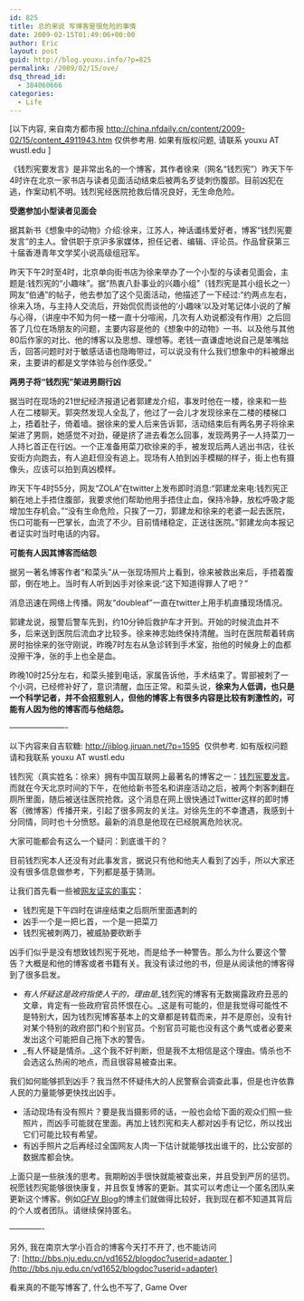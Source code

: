```yaml
---
id: 825
title: 总的来说 写博客是很危险的事情
date: 2009-02-15T01:49:06+00:00
author: Eric
layout: post
guid: http://blog.youxu.info/?p=825
permalink: /2009/02/15/ove/
dsq_thread_id:
  - 384060666
categories:
  - Life
---
```

[以下内容, 来自南方都市报 <http://china.nfdaily.cn/content/2009-02/15/content_4911943.htm> 仅供参考用. 如果有版权问题, 请联系 youxu AT wustl.edu ]

《钱烈宪要发言》是非常出名的一个博客，其作者徐来（网名“钱烈宪”）昨天下午4时许在北京一家书店与读者见面活动结束后被两名歹徒刺伤腹部。目前凶犯在逃，作案动机不明。钱烈宪经医院抢救后情况良好，无生命危险。

**受邀参加小型读者见面会**

据其新书《想象中的动物》介绍:徐来，江苏人，神话谶纬爱好者，博客“钱烈宪要发言”的主人。曾供职于京沪多家媒体，担任记者、编辑、评论员。作品曾获第三十届香港青年文学奖小说高级组冠军。

昨天下午2时至4时，北京单向街书店为徐来举办了一个小型的与读者见面会，主题是:钱烈宪的“小趣味”。据“热衷八卦事业的兴趣小组”（钱烈宪是其小组长之一）网友“伯通”的帖子，他去参加了这个见面活动，他描述了一下经过:“约两点左右，徐来入场，与主持人交流后，开始侃侃而谈他的‘小趣味’以及对笔记体小说的了解与心得，（讲座中不知为何一楼一直十分喧闹，几次有人劝说都没有作用）之后回答了几位在场朋友的问题，主要内容是他的《想象中的动物》一书、以及他与其他80后作家的对比、他的博客以及思想、理想等。老钱一直谦虚地说自己是笨嘴拙舌，回答问题时对于敏感话语也隐晦带过，可以说没有什么我们想象中的料被爆出来，主要讲的都是文学体验与创作感受。”

**两男子将“钱烈宪”架进男厕行凶**

据当时在现场的21世纪经济报道记者郭建龙介绍，事发时他在一楼，徐来和一些人在二楼聊天。郭突然发现人全乱了，他过了一会儿才发现徐来在二楼的楼梯口上，捂着肚子，倚着墙。据徐来的爱人后来告诉郭，活动结束后有两名男子将徐来架进了男厕，她感觉不对劲，硬是挤了进去看怎么回事，发现两男子一人持菜刀一人持匕首正在行凶。一个正准备用菜刀砍徐来的手，被发现后两人逃出书店，往长安街方向跑去，有人追赶但没有追上。现场有人拍到凶手模糊的样子，街上也有摄像头，应该可以拍到真凶模样。

昨天下午4时55分，网友“ZOLA”在twitter上发布即时消息:“郭建龙来电:钱烈宪正躺在地上手捂住腹部，我要求他们帮助他用手捂住止血，保持冷静，放松呼吸才能增加生存机会。”“没有生命危险，只挨了一刀，郭建龙和徐来的老婆一起去医院，伤口可能有一巴掌长，血流了不少。目前情绪稳定，正送往医院。”郭建龙向本报记者证实时当时电话的内容。

**可能有人因其博客而结怨**

据另一著名博客作者“和菜头”从一张现场照片上看到，徐来被救出来后，手捂着腹部，倒在地上。当时有人听到凶手对徐来说:“这下知道得罪人了吧？”

消息迅速在网络上传播。网友“doubleaf”一直在twitter上用手机直播现场情况。

郭建龙说，报警后警车先到，约10分钟后救护车才开到。开始的时候流血并不多，后来送到医院后流血才比较多。徐来神志始终保持清醒。当时在医院帮着转病房时抬徐来的张守刚说，昨晚7时左右从急诊转到手术室，抬他的时候身上的血都没擦干净，张的手上也全是血。

昨晚10时25分左右，和菜头接到电话，家属告诉他，手术结束了。胃部被刺了一个小洞，已经修补好了，意识清醒，血压正常。和菜头说，**徐来为人低调，也只是一个科学记者，并不会招惹别人，但他的博客上有很多内容是比较有刺激性的，可能有人因为他的博客而与他结怨。**

&#8212;&#8212;&#8212;&#8212;&#8212;&#8212;&#8212;-

以下内容来自吉软糖: <http://jiblog.jiruan.net/?p=1595>  仅供参考. 如有版权问题请和我联系 youxu AT wustl.edu

钱烈宪（真实姓名：徐来）拥有中国互联网上最著名的博客之一：[钱烈宪要发言](http://www.de-sci.org/blogs/qianliexian/archives/18985)。而就在今天北京时间的下午，在他给新书签名和讲座活动之后，被两个刺客刺翻在厕所里面，随后被送往医院抢救。这个消息在网上很快通过Twitter这样的即时博客（微博客）传播开来，引起了很多网友的关注。对徐先生的不幸遭遇，我感到十分同情，同时也十分愤怒。最新的消息是他现在已经脱离危险状况。

大家可能都会有这么一个疑问：到底谁干的？

<span>目前</span>钱烈宪本人还没有对此事发言，据说只有他和他夫人看到了凶手，所以大家还没有很多信息做参考，下列都是基于猜测。

让我们首先看一些被<a href="http://37t.mobi/2009/02/14/%E8%B0%81%E5%88%BA%E4%BA%86%E9%92%B1%E7%83%88%E5%AE%AA%EF%BC%9F/" target="_blank">网友证实的事实</a>：

  * 钱烈宪是下午四时在讲座结束之后厕所里面遇刺的
  * 凶手一个是一把匕首，一个是一把菜刀
  * 钱烈宪被刺两刀，被威胁要砍断手

凶手们似乎是没有想致钱烈宪于死地，而是给予一种警告。那么为什么要这个警告？大概是和他的博客或者书籍有关。我没有读过他的书，但是从阅读他的博客得到了很多启发。

  * <span><em>有人怀疑这是政府指使人干的，理由是</em></span>_钱烈宪的博客有无数揭露政府丑恶的文章，肯定有一些政府官员怀恨在心。_这是有可能的，但是我觉得可能性不是特别大，因为钱烈宪博客基本上的文章都是转载而来，并不是原创，没有针对某个特别的政府部门和个别官员。个别官员可能也没有这个勇气或者必要来发出这个可能把自己拖下水的警告。
  * _有人怀疑是情杀。_这个我不好判断，但是我不太相信是这个理由。<span>情杀也不会选这么热闹的地点，而且很容易被查出来。</span>

我们如何能够抓到凶手？我当然不怀疑伟大的人民警察会调查此事，但是也许依靠人民的力量能够更快找出凶手。

  * 活动现场有没有照片？要是我当摄影师的话，一般也会给下面的观众们照一些照片，而凶手可能就在里面。再加上钱烈宪和夫人都对凶手有记忆，所以找出它们可能比较有希望。
  * 有凶手照片之后再经过全国网友人肉一下估计就能够找出谁干的，比公安部的数据库都会快。

上面只是一些肤浅的思考。我期盼凶手很快就能被查出来，并且受到严厉的惩罚。祝愿钱烈宪能够很快康复，并且恢复博客的更新。其实可以考虑让一个匿名团队来更新这个博客。例如[GFW Blog](http://chinagfw.org/)的博主们就做得比较好，我到现在都不知道其背后的个人或者团队。请继续保持匿名。

&#8212;&#8212;&#8212;&#8212;-

另外, 我在南京大学小百合的博客今天打不开了, 也不能访问了: [http://bbs.nju.edu.cn/vd1652/blogdoc?userid=adapter ](http://bbs.nju.edu.cn/vd1652/blogdoc?userid=adapter)

看来真的不能写博客了, 什么也不写了, Game Over